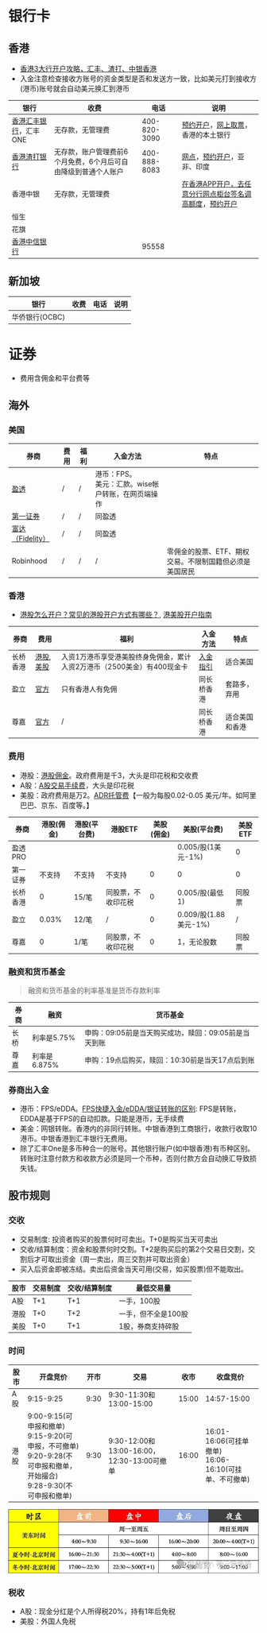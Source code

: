 # 银行卡
## 香港
* [香港3大行开户攻略，汇丰、渣打、中银香港](https://xueqiu.com/9412416723/297513177)
* 入金注意检查接收方账号的资金类型是否和发送方一致，比如美元打到接收方(港币)账号就会自动美元换汇到港币

| 银行 | 收费 | 电话 | 说明 |
| - | - | - | - |
| [香港汇丰银行](https://www.hsbc.com.cn/)，汇丰ONE | 无存款，无管理费 | 400-820-3090 | [预约开户](https://forms.hsbc.com.hk/zh-hk/forms/make-appointment/)，[网上取票](https://www.eticketing.hsbc.com.hk/Ticket/Index/SC)，香港的本土银行 |
| [香港渣打银行](https://www.sc.com/hk/zh/) | 无存款，账户管理费前6个月免费，6个月后可自由降级到普通个人账户 | 400-888-8083 | [网点](https://www.sc.com/hk/zh/atm-branch-locator/)，[预约开户](https://www.sc.com/hk/zh/gba/china-mobile-account-opening/)，亚非、印度 |
| 香港中银 | 无存款，无管理费 |  | [在香港APP开户，去任意分行网点柜台签名调高额度](https://zhuanlan.zhihu.com/p/690325575)，[预约开户](https://www.bochk.com/sc/contact/online/hkpaccountopen.html) |
| 恒生 |  |  |  |
| 花旗 |  |  |  |
| [香港中信银行](https://www.cncbinternational.com/) |  | 95558 |  |

## 新加坡
| 银行 | 收费 | 电话 | 说明 |
| - | - | - | - |
| 华侨银行(OCBC) |  |  |  |

# 证券
* 费用含佣金和平台费等

## 海外
### 美国
| 券商 | 费用 | 福利 | 入金方法 | 特点 |
| - | - | - | - | - |
| [盈透](https://www.interactivebrokers.com/) | / | / | 港币：FPS。<br>美元：汇款。wise帐户转账，在网页端操作 |  |
| [第一证券](https://www.firstrade.com/) | / | / | 同盈透 |  |
| [富达（Fidelity）](https://www.fidelity.com/) | / | / | 同盈透 |  |
| Robinhood | / | / | / | 零佣金的股票、ETF、期权交易。不限制国籍但必须是美国居民 |

### 香港
* [港股怎么开户？常见的港股开户方式有哪些？](https://xueqiu.com/2688347802/204415877), [港美股开户指南](https://www.mg21.com/kaihu2024.html)

| 券商 | 费用 | 福利 | 入金方法 | 特点 |
| - | - | - | - | - |
| 长桥香港 | [港股](https://support.longbridgehk.com/topics/1dc1l7t/1ccyl0x), [美股](https://support.longbridgehk.com/topics/1dc1l7t/2yucafb) | 入资1万港币享受港美股终身免佣金，累计入资2万港币（2500美金）有400现金卡 | [入金指引](https://support.longbridgehk.com/topics/4jvueun/41fajdm?locale=zh-CN) | 适合美国 |
| 盈立 | [官方](https://www.usmart.hk/zh-cn/charges) | 只有香港人有免佣 | 同长桥香港 | 套路多，弃用 |
| 尊嘉 | [官方](https://hk-t.zvstglobal.com/qa/three/267) | / | 同长桥香港 | 适合美国和香港 |

### 费用
* 港股：[港股佣金](https://www.zhihu.com/question/382642027)。政府费用是千3，大头是印花税和交收费
* A股：[A股交易手续费](https://zhuanlan.zhihu.com/p/661948622)，大头是印花税
* 美股：政府费用是万2。[ADR托管费](https://support.longbridge.hk/topics/us-trade/40mc7ij)【一般为每股0.02-0.05 美元/年。如阿里巴巴、京东、百度等。】

| 券商 | 港股(佣金) | 港股(平台费) | 港股ETF | 美股(佣金) | 美股(平台费) | 美股ETF |
| - | - | - | - | - | - | - |
| 盈透PRO |  |  |  |  | 0.005/股(1美元-1%) | 0 |
| 第一证券 | 不支持 | 不支持 | 不支持 | 0 | 0 | 0 |
| 长桥香港 | 0 | 15/笔 | 同股票，不收印花税 | 0 | 0.005/股(最低1) | 同股票 |
| 盈立 | 0.03% | 12/笔  | / | 0 | 0.009/股(1.88美元-1%)  | / |
| 尊嘉 | 0 | 1/笔  | 同股票，不收印花税 | 0 | 1，无论股数 | 同股票 |

### 融资和货币基金
> 融资和货币基金的利率基准是货币存款利率

| 券商 | 融资 | 货币基金 |
| - | - | - |
| 长桥 | 利率是5.75% | 申购：09:05前是当天购买成功，赎回：09:05前是当天到账 |
| 尊嘉 | 利率是6.875% | 申购：19点后购买，赎回：10:30前是当天17点后到账 |

### 券商出入金
* 港币：FPS/eDDA。[FPS快捷入金/eDDA/银证转账的区别](https://xueqiu.com/1532246163/158421767): FPS是转账，EDDA是基于FPS的自动扣款。只能是港币，无手续费
* 美金：网银转账。香港内的非同行转账。中银香港到工商银行，收款行收取10港币。中银香港到汇丰银行无费用。
* 除了汇丰One是多币种合一的账号。其他银行账户(如中银香港)有币种区别。转账时注意付款方和收款方必须是同一个币种，否则付款方会自动换汇导致损失钱。

## 股市规则
### 交收
* 交易制度: 投资者购买的股票何时可卖出。T+0是购买当天可卖出
* 交收/结算制度：资金和股票何时交割。T+2是购买后的第2个交易日交割，交割后才可取出资金（周一卖出，周三交割并可取出资金）
* 买入后资金即被冻结。卖出后资金当天可用(交易，如买股票)但不能取出。

| 股市 | 交易制度 | 交收/结算制度 | 最低交易量 |
| - | - | - | - |
| A股 | T+1 | T+1 | 一手，100股 |
| 港股 | T+0 | T+2 | 一手，但不全是100股 |
| 美股 | T+0 | T+1 | 1股，券商支持碎股 |

### 时间
| 股市 | 开盘竞价 | 开市 | 交易 | 收市 | 收盘竞价 |
| - | - | - | - | - | - |
| A股 | 9:15-9:25 | 9:30 | 9:30-11:30和13:00-15:00 | 15:00 | 14:57-15:00 |
| 港股 | 9:00-9:15(可申报和撤单)<br>9:15-9:20(可申报，不可撤单)<br>9:20-9:28(不可申报和撤单，开始撮合)<br>9:28-9:30(不可申报和撤单) | 9:30 | 9:30-12:00和13:00-16:00，12:30-13:00可撤单 | 16:00 | 16:01-16:06(可挂单撤单)<br>16:06-16:10(可挂单、不可撤单) |

![](../s/kb/usa_trans_time.jpg)

### 税收
* A股：现金分红是个人所得税20%，持有1年后免税
* 美股：外国人免税